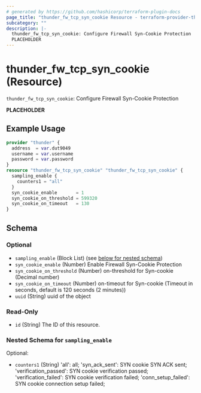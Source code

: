 ```yaml
---
# generated by https://github.com/hashicorp/terraform-plugin-docs
page_title: "thunder_fw_tcp_syn_cookie Resource - terraform-provider-thunder"
subcategory: ""
description: |-
  thunder_fw_tcp_syn_cookie: Configure Firewall Syn-Cookie Protection
  PLACEHOLDER
---
```


# thunder_fw_tcp_syn_cookie (Resource)

`thunder_fw_tcp_syn_cookie`: Configure Firewall Syn-Cookie Protection

__PLACEHOLDER__

## Example Usage

```terraform
provider "thunder" {
  address  = var.dut9049
  username = var.username
  password = var.password
}
resource "thunder_fw_tcp_syn_cookie" "thunder_fw_tcp_syn_cookie" {
  sampling_enable {
    counters1 = "all"
  }
  syn_cookie_enable       = 1
  syn_cookie_on_threshold = 599320
  syn_cookie_on_timeout   = 130
}
```

<!-- schema generated by tfplugindocs -->
## Schema

### Optional

- `sampling_enable` (Block List) (see [below for nested schema](#nestedblock--sampling_enable))
- `syn_cookie_enable` (Number) Enable Firewall Syn-Cookie Protection
- `syn_cookie_on_threshold` (Number) on-threshold for Syn-cookie (Decimal number)
- `syn_cookie_on_timeout` (Number) on-timeout for Syn-cookie (Timeout in seconds, default is 120 seconds (2 minutes))
- `uuid` (String) uuid of the object

### Read-Only

- `id` (String) The ID of this resource.

<a id="nestedblock--sampling_enable"></a>
### Nested Schema for `sampling_enable`

Optional:

- `counters1` (String) 'all': all; 'syn_ack_sent': SYN cookie SYN ACK sent; 'verification_passed': SYN cookie verification passed; 'verification_failed': SYN cookie verification failed; 'conn_setup_failed': SYN cookie connection setup failed;


